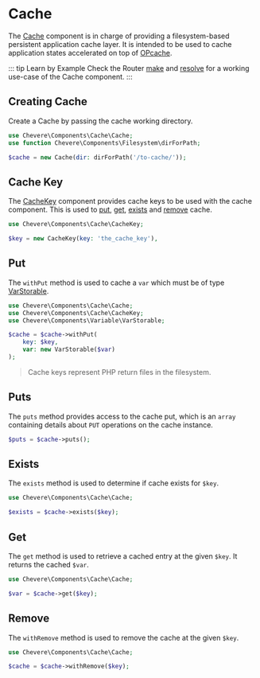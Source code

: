 # Cache

The [Cache](../reference/Chevere/Components/Cache/Cache.md) component is in charge of providing a filesystem-based persistent application cache layer. It is intended to be used to cache application states accelerated on top of [OPcache](https://www.php.net/opcache).

::: tip Learn by Example
Check the Router [make](https://github.com/chevere/examples/tree/master/03.Http#00router-makephp) and [resolve](https://github.com/chevere/examples/tree/master/03.Http#01router-resolvephp) for a working use-case of the Cache component.
:::

## Creating Cache

Create a Cache by passing the cache working directory.

```php
use Chevere\Components\Cache\Cache;
use function Chevere\Components\Filesystem\dirForPath;

$cache = new Cache(dir: dirForPath('/to-cache/'));
```

## Cache Key

The [CacheKey](../reference/Chevere/Components/Cache/CacheKey.md) component provides cache keys to be used with the cache component. This is used to [put](#put), [get](#get), [exists](#exists) and [remove](#remove) cache.

```php
use Chevere\Components\Cache\CacheKey;

$key = new CacheKey(key: 'the_cache_key'),
```

## Put

The `withPut` method is used to cache a `var` which must be of type [VarStorable](../reference/Chevere/Components/VarStorable/VarStorable.md).

```php
use Chevere\Components\Cache\Cache;
use Chevere\Components\Cache\CacheKey;
use Chevere\Components\Variable\VarStorable;

$cache = $cache->withPut(
    key: $key,
    var: new VarStorable($var)
);
```

> Cache keys represent PHP return files in the filesystem.

## Puts

The `puts` method provides access to the cache put, which is an `array` containing details about `PUT` operations on the cache instance.

```php
$puts = $cache->puts();
```

## Exists

The `exists` method is used to determine if cache exists for `$key`.

```php
use Chevere\Components\Cache\Cache;

$exists = $cache->exists($key);
```

## Get

The `get` method is used to retrieve a cached entry at the given `$key`. It returns the cached `$var`.

```php
use Chevere\Components\Cache\Cache;

$var = $cache->get($key);
```

## Remove

The `withRemove` method is used to remove the cache at the given `$key`.

```php
use Chevere\Components\Cache\Cache;

$cache = $cache->withRemove($key);
```
